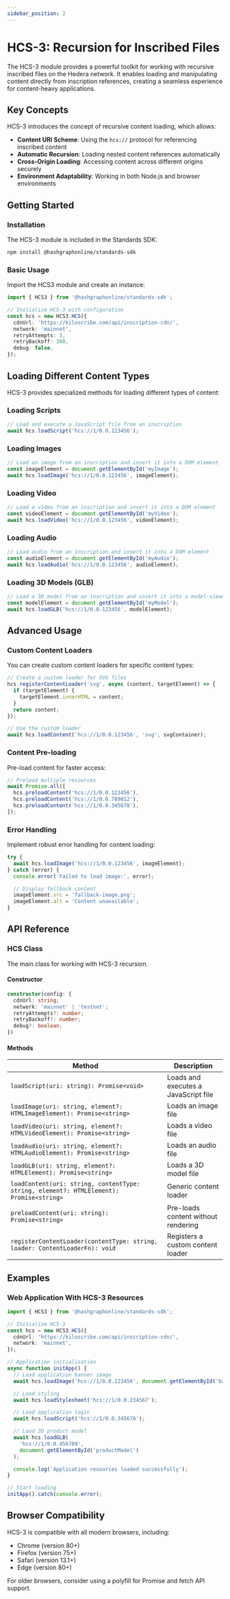 ```yaml
---
sidebar_position: 2
---
```


# HCS-3: Recursion for Inscribed Files

The HCS-3 module provides a powerful toolkit for working with recursive inscribed files on the Hedera network. It enables loading and manipulating content directly from inscription references, creating a seamless experience for content-heavy applications.

## Key Concepts

HCS-3 introduces the concept of recursive content loading, which allows:

- **Content URI Scheme**: Using the `hcs://` protocol for referencing inscribed content
- **Automatic Recursion**: Loading nested content references automatically
- **Cross-Origin Loading**: Accessing content across different origins securely
- **Environment Adaptability**: Working in both Node.js and browser environments

## Getting Started

### Installation

The HCS-3 module is included in the Standards SDK:

```bash
npm install @hashgraphonline/standards-sdk
```

### Basic Usage

Import the HCS3 module and create an instance:

```typescript
import { HCS3 } from '@hashgraphonline/standards-sdk';

// Initialize HCS-3 with configuration
const hcs = new HCS3.HCS({
  cdnUrl: 'https://kiloscribe.com/api/inscription-cdn/',
  network: 'mainnet',
  retryAttempts: 3,
  retryBackoff: 300,
  debug: false,
});
```

## Loading Different Content Types

HCS-3 provides specialized methods for loading different types of content:

### Loading Scripts

```typescript
// Load and execute a JavaScript file from an inscription
await hcs.loadScript('hcs://1/0.0.123456');
```

### Loading Images

```typescript
// Load an image from an inscription and insert it into a DOM element
const imageElement = document.getElementById('myImage');
await hcs.loadImage('hcs://1/0.0.123456', imageElement);
```

### Loading Video

```typescript
// Load a video from an inscription and insert it into a DOM element
const videoElement = document.getElementById('myVideo');
await hcs.loadVideo('hcs://1/0.0.123456', videoElement);
```

### Loading Audio

```typescript
// Load audio from an inscription and insert it into a DOM element
const audioElement = document.getElementById('myAudio');
await hcs.loadAudio('hcs://1/0.0.123456', audioElement);
```

### Loading 3D Models (GLB)

```typescript
// Load a 3D model from an inscription and insert it into a model-viewer element
const modelElement = document.getElementById('myModel');
await hcs.loadGLB('hcs://1/0.0.123456', modelElement);
```

## Advanced Usage

### Custom Content Loaders

You can create custom content loaders for specific content types:

```typescript
// Create a custom loader for SVG files
hcs.registerContentLoader('svg', async (content, targetElement) => {
  if (targetElement) {
    targetElement.innerHTML = content;
  }
  return content;
});

// Use the custom loader
await hcs.loadContent('hcs://1/0.0.123456', 'svg', svgContainer);
```

### Content Pre-loading

Pre-load content for faster access:

```typescript
// Preload multiple resources
await Promise.all([
  hcs.preloadContent('hcs://1/0.0.123456'),
  hcs.preloadContent('hcs://1/0.0.789012'),
  hcs.preloadContent('hcs://1/0.0.345678'),
]);
```

### Error Handling

Implement robust error handling for content loading:

```typescript
try {
  await hcs.loadImage('hcs://1/0.0.123456', imageElement);
} catch (error) {
  console.error('Failed to load image:', error);

  // Display fallback content
  imageElement.src = 'fallback-image.png';
  imageElement.alt = 'Content unavailable';
}
```

## API Reference

### HCS Class

The main class for working with HCS-3 recursion.

#### Constructor

```typescript
constructor(config: {
  cdnUrl: string;
  network: 'mainnet' | 'testnet';
  retryAttempts?: number;
  retryBackoff?: number;
  debug?: boolean;
})
```

#### Methods

| Method                                                                                  | Description                          |
| --------------------------------------------------------------------------------------- | ------------------------------------ |
| `loadScript(uri: string): Promise<void>`                                                | Loads and executes a JavaScript file |
| `loadImage(uri: string, element?: HTMLImageElement): Promise<string>`                   | Loads an image file                  |
| `loadVideo(uri: string, element?: HTMLVideoElement): Promise<string>`                   | Loads a video file                   |
| `loadAudio(uri: string, element?: HTMLAudioElement): Promise<string>`                   | Loads an audio file                  |
| `loadGLB(uri: string, element?: HTMLElement): Promise<string>`                          | Loads a 3D model file                |
| `loadContent(uri: string, contentType: string, element?: HTMLElement): Promise<string>` | Generic content loader               |
| `preloadContent(uri: string): Promise<string>`                                          | Pre-loads content without rendering  |
| `registerContentLoader(contentType: string, loader: ContentLoaderFn): void`             | Registers a custom content loader    |

## Examples

### Web Application With HCS-3 Resources

```typescript
import { HCS3 } from '@hashgraphonline/standards-sdk';

// Initialize HCS-3
const hcs = new HCS3.HCS({
  cdnUrl: 'https://kiloscribe.com/api/inscription-cdn/',
  network: 'mainnet',
});

// Application initialization
async function initApp() {
  // Load application banner image
  await hcs.loadImage('hcs://1/0.0.123456', document.getElementById('banner'));

  // Load styling
  await hcs.loadStylesheet('hcs://1/0.0.234567');

  // Load application logic
  await hcs.loadScript('hcs://1/0.0.345678');

  // Load 3D product model
  await hcs.loadGLB(
    'hcs://1/0.0.456789',
    document.getElementById('productModel')
  );

  console.log('Application resources loaded successfully');
}

// Start loading
initApp().catch(console.error);
```

## Browser Compatibility

HCS-3 is compatible with all modern browsers, including:

- Chrome (version 80+)
- Firefox (version 75+)
- Safari (version 13.1+)
- Edge (version 80+)

For older browsers, consider using a polyfill for Promise and fetch API support.
